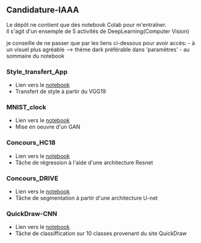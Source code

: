 ## Candidature-IAAA
<p>Le dépôt ne contient que des notebook Colab pour m'entraîner.<br/>
  Il s'agit d'un ensemple de 5 activités de DeepLearning(Computer Vision)
</p>
je conseille de ne passer que par les liens ci-dessous pour avoir accès:
- à un visuel plus agréable --> thème dark préférable dans 'paramètres'
- au sommaire du notebook

### Style_transfert_App
- Lien vers le [notebook](https://colab.research.google.com/drive/11vk9yHHufE2V8oLy4DhEx2ciQPgM6Jhc?usp=sharing)
- Transfert de style à partir du VGG19

### MNIST_clock
- Lien vers le [notebook](https://colab.research.google.com/drive/1x5V3laxyka-m5lk1Bv-WVUPpGl68Sokq?usp=sharing)
- Mise en oeuvre d'un GAN

### Concours_HC18
- Lien vers le [notebook](https://colab.research.google.com/drive/1vkkoTr_4eFFuH7aZUkMLIROhSA77fDHk?usp=sharing)
- Tâche de régression à l'aide d'une architecture Resnet

### Concours_DRIVE
- Lien vers le [notebook](https://colab.research.google.com/drive/1rRp6kRxqkOrPLmOuB2S2sfNGKCLnb7-Y?usp=sharing)
- Tâche de segmentation à partir d'une architecture U-net

### QuickDraw-CNN
- Lien vers le [notebook](https://colab.research.google.com/drive/1sDEIcMtg2YYPFEz2hLN_yfLc1BcraR8U?usp=sharing)
- Tâche de classiffication sur 10 classes provenant du site QuickDraw
